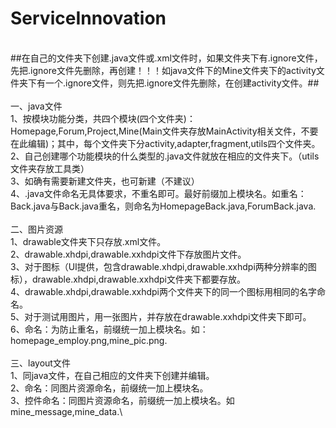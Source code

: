 # ServiceInnovation
\
##在自己的文件夹下创建.java文件或.xml文件时，如果文件夹下有.ignore文件，先把.ignore文件先删除，再创建！！！如java文件下的Mine文件夹下的activity文件夹下有一个.ignore文件，则先把.ignore文件先删除，在创建activity文件。##\
\
一、java文件\
  1、按模块功能分类，共四个模块(四个文件夹)：Homepage,Forum,Project,Mine(Main文件夹存放MainActivity相关文件，不要在此编辑)；其中，每个文件夹下分activity,adapter,fragment,utils四个文件夹。\
  2、自己创建哪个功能模块的什么类型的.java文件就放在相应的文件夹下。（utils文件夹存放工具类）\
  3、如确有需要新建文件夹，也可新建（不建议）\
  4、.java文件命名无具体要求，不重名即可。最好前缀加上模块名。如重名：Back.java与Back.java重名，则命名为HomepageBack.java,ForumBack.java.\
  \
二、图片资源\
  1、drawable文件夹下只存放.xml文件。\
  2、drawable.xhdpi,drawable.xxhdpi文件下存放图片文件。\
  3、对于图标（UI提供，包含drawable.xhdpi,drawable.xxhdpi两种分辨率的图标），drawable.xhdpi,drawable.xxhdpi文件夹下都要存放。\
  4、drawable.xhdpi,drawable.xxhdpi两个文件夹下的同一个图标用相同的名字命名。\
  5、对于测试用图片，用一张图片，并存放在drawable.xxhdpi文件夹下即可。\
  6、命名：为防止重名，前缀统一加上模块名。如：homepage_employ.png,mine_pic.png.\
  \
三、layout文件\
  1、同java文件，在自己相应的文件夹下创建并编辑。\
  2、命名：同图片资源命名，前缀统一加上模块名。\
  3、控件命名：同图片资源命名，前缀统一加上模块名。如mine_message,mine_data.\
